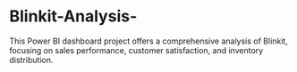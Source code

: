 # Blinkit-Analysis-
This Power BI dashboard project offers a comprehensive analysis of Blinkit, focusing on sales performance, customer satisfaction, and inventory distribution.
